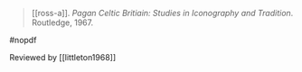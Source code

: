 > [[ross-a]]. *Pagan Celtic Britiain: Studies in Iconography and Tradition*. Routledge, 1967.

#nopdf 

Reviewed by [[littleton1968]]